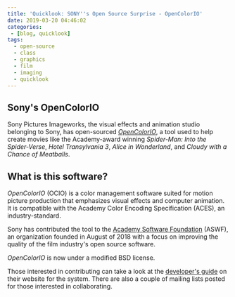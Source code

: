 ```yaml
---
title: 'Quicklook: SONY''s Open Source Surprise - OpenColorIO'
date: 2019-03-20 04:46:02
categories:
 - [blog, quicklook]
tags:
  - open-source
  - class
  - graphics
  - film
  - imaging
  - quicklook
---
```


## Sony's OpenColorIO ##

Sony Pictures Imageworks, the visual effects and animation studio belonging to Sony, has open-sourced *[OpenColorIO](http://opencolorio.org/)*, a tool used to help create movies like the Academy-award winning *Spider-Man: Into the Spider-Verse*, *Hotel Transylvania 3*, *Alice in Wonderland*, and *Cloudy with a Chance of Meatballs*. 

## What is this software? ##

*OpenColorIO* (OCIO) is a color management software suited for motion picture production that emphasizes visual effects and computer animation. It is compatible with the Academy Color Encoding Specification (ACES), an industry-standard. 

Sony has contributed the tool to the [Academy Software Foundation](https://www.aswf.io/) (ASWF), an organization founded in August of 2018 with a focus on improving the quality of the film industry's open source software.

*OpenColorIO* is now under a modified BSD license. 

Those interested in contributing can take a look at the [developer's guide](http://opencolorio.org/developers/index.html) on their website for the system. There are also a couple of mailing lists posted for those interested in collaborating.